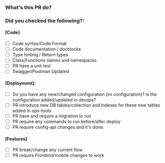 ### What's this PR do?

### Did you checked the following?:

#### [Code]
* [ ] Code syntax/Code Format
* [ ] Code documentation / docblocks
* [ ] Type hinting / Return types
* [ ] Class/Functions names and namespaces
* [ ] PR have a unit test
* [ ] Swagger/Postman Updated

#### [Deployment]:

* [ ] Do you have any new/changed configuration (ini configuration)? is the configuration added/updated in devops?
* [ ] PR introduce new DB tables/collection and Indexes for these new tables added in ops-tools
* [ ] PR have and require a migration to run
* [ ] PR require any commands to run before/after deploy
* [ ] PR require config-api changes and it's done.

#### [Features]
* [ ] PR break/change any current flow
* [ ] PR require Frontend/mobile changes to work
